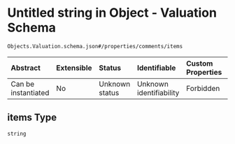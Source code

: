 # Untitled string in Object - Valuation Schema

```txt
Objects.Valuation.schema.json#/properties/comments/items
```



| Abstract            | Extensible | Status         | Identifiable            | Custom Properties | Additional Properties | Access Restrictions | Defined In                                                                            |
| :------------------ | :--------- | :------------- | :---------------------- | :---------------- | :-------------------- | :------------------ | :------------------------------------------------------------------------------------ |
| Can be instantiated | No         | Unknown status | Unknown identifiability | Forbidden         | Allowed               | none                | [Valuation.schema.json*](../out/objects/Valuation.schema.json "open original schema") |

## items Type

`string`
